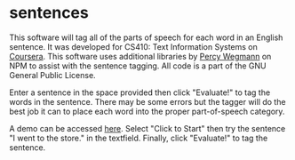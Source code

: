 # sentences
This software will tag all of the parts of speech for each word in an English sentence.
It was developed for CS410: Text Information Systems on [Coursera](https://www.coursera.org/learn/cs-410/ "Coursera").
This software uses additional libraries by [Percy Wegmann](https://www.npmjs.com/package/pos "Percy Wegmann") on NPM to assist with the sentence tagging. 
All code is a part of the GNU General Public License.

Enter a sentence in the space provided then click "Evaluate!" to tag the words in the sentence.
There may be some errors but the tagger will do the best job it can to place each word into the proper part-of-speech category.

A demo can be accessed [here](http://www.austinweidler.com/sentences "http://www.austinweidler.com/sentences").
Select "Click to Start" then try the sentence "I went to the store." in the textfield. Finally, click "Evaluate!" to tag the sentence. 
